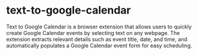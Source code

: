 # text-to-google-calendar
Text to Google Calendar is a browser extension that allows users to quickly create Google Calendar events by selecting text on any webpage. The extension extracts relevant details such as event title, date, and time, and automatically populates a Google Calendar event form for easy scheduling.

